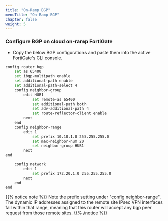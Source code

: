 ```yaml
---
title: "On-Ramp BGP"
menuTitle: "On-Ramp BGP"
chapter: false
weight: 5
---
```


### Configure BGP on cloud on-ramp FortiGate

* Copy the below BGP configurations and paste them into the active FortiGate's CLI console.

```sh
config router bgp
    set as 65400
    set ibgp-multipath enable
    set additional-path enable 
    set additional-path-select 4
    config neighbor-group
        edit HUB1
            set remote-as 65400
            set additional-path both
            set adv-additional-path 4
            set route-reflector-client enable
        next
    end
    config neighbor-range
        edit 1
            set prefix 10.10.1.0 255.255.255.0
            set max-neighbor-num 20
            set neighbor-group HUB1
        next
end

    config network
        edit 1
            set prefix 172.20.1.0 255.255.255.0
        next
    end
end
```

{{% notice note %}} Note the prefix setting under "config neighbor-range".  The dynamic IP addresses assigned to the remote site IPsec VPN interfaces fall within that range, meaning that this router will accept any bgp peer request from those remote sites. {{% /notice %}}